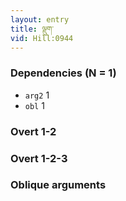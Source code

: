 ```yaml
---
layout: entry
title: ལྡུག་
vid: Hill:0944
---
```

### Dependencies (N = 1)
* `arg2` 1
* `obl` 1


### Overt 1-2


### Overt 1-2-3


### Oblique arguments
